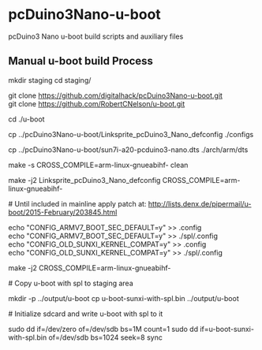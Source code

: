 # pcDuino3Nano-u-boot
pcDuino3 Nano u-boot build scripts and auxiliary files

Manual u-boot build Process
---------------------------
mkdir staging
cd staging/

git clone https://github.com/digitalhack/pcDuino3Nano-u-boot.git<br>
git clone https://github.com/RobertCNelson/u-boot.git<br>

cd ./u-boot

cp ../pcDuino3Nano-u-boot/Linksprite_pcDuino3_Nano_defconfig ./configs

cp ../pcDuino3Nano-u-boot/sun7i-a20-pcduino3-nano.dts ./arch/arm/dts

make -s CROSS_COMPILE=arm-linux-gnueabihf- clean

make -j2 Linksprite_pcDuino3_Nano_defconfig CROSS_COMPILE=arm-linux-gnueabihf-

\# Until included in mainline apply patch at: http://lists.denx.de/pipermail/u-boot/2015-February/203845.html


echo "CONFIG_ARMV7_BOOT_SEC_DEFAULT=y" >> .config<br>
echo "CONFIG_ARMV7_BOOT_SEC_DEFAULT=y" >> ./spl/.config<br>
echo "CONFIG_OLD_SUNXI_KERNEL_COMPAT=y" >> .config<br>
echo "CONFIG_OLD_SUNXI_KERNEL_COMPAT=y" >> ./spl/.config<br>


make -j2 CROSS_COMPILE=arm-linux-gnueabihf-

\# Copy u-boot with spl to staging area

mkdir -p ../output/u-boot
cp u-boot-sunxi-with-spl.bin ../output/u-boot

\# Initialize sdcard and write u-boot with spl to it

sudo dd if=/dev/zero of=/dev/sdb bs=1M count=1
sudo dd if=u-boot-sunxi-with-spl.bin of=/dev/sdb bs=1024 seek=8
sync
